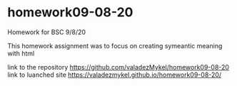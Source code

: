 # homework09-08-20
Homework for BSC 9/8/20

This homework assignment was to focus on creating symeantic meaning with html

link to the repository https://github.com/valadezMykel/homework09-08-20
link to luanched site https://valadezmykel.github.io/homework09-08-20/
